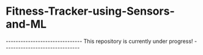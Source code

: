 # Fitness-Tracker-using-Sensors-and-ML



------------------------------- This repository is currently under progress! -------------------------------

